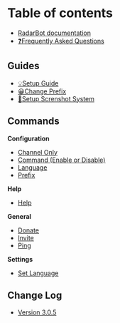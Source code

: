 # Table of contents

* [RadarBot documentation](README.md)
* [❓Frequently Asked Questions](frequently-asked-questions.md)

## Guides

* [💡Setup Guide](guides/setup-guide.md)
* [😀Change Prefix](guides/change-prefix.md)
* [📸Setup Screnshot System](guides/setup-screenshots.md)

## Commands
**Configuration**

* [Channel Only](commands/configuration/channelonly.md)
* [Command (Enable or Disable)](commands/configuration/command.md)
* [Language](commands/configuration/language.md)
* [Prefix](commands/configuration/prefix.md)

**Help**
* [Help](commands/help/help.md)

**General**

* [Donate](commands/general/donate.md)
* [Invite](commands/general/invite.md)
* [Ping](commands/general/ping.md)

**Settings**
* [Set Language](commands/settings/setlanguage.md)



## Change Log

* [Version 3.0.5](changelog/V.3.0.5.md)